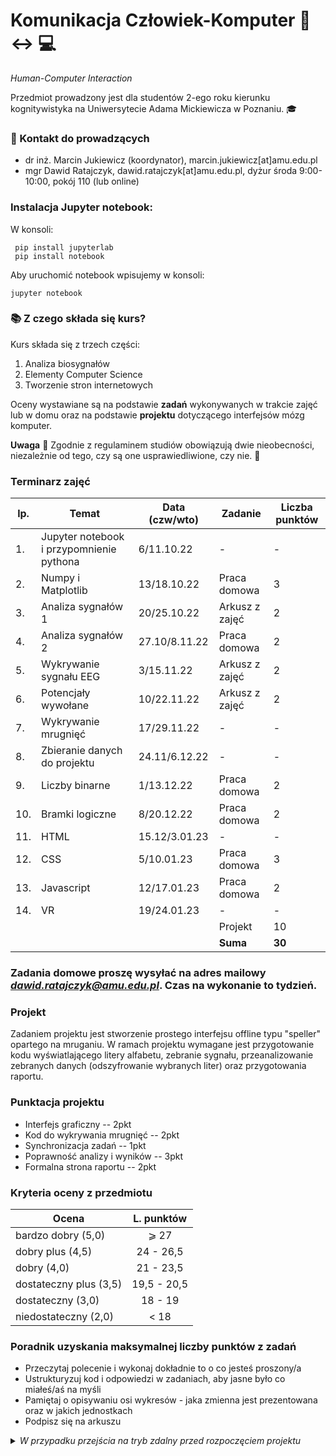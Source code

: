 # Komunikacja Człowiek-Komputer :walking: :left_right_arrow: :computer:

*Human-Computer Interaction*


Przedmiot prowadzony jest dla studentów 2-ego roku kierunku kognitywistyka na Uniwersytecie Adama Mickiewicza w Poznaniu. :mortar_board:

### :e-mail: Kontakt do prowadzących

 * dr inż. Marcin Jukiewicz (koordynator), marcin.jukiewicz[at]amu.edu.pl
 * mgr Dawid Ratajczyk, dawid.ratajczyk[at]amu.edu.pl, dyżur środa 9:00-10:00, pokój 110 (lub online)

### Instalacja Jupyter notebook:
W konsoli:
```
 pip install jupyterlab
 pip install notebook
```
Aby uruchomić notebook wpisujemy w konsoli:
```
jupyter notebook
```

### :books: Z czego składa się kurs?

Kurs składa się z trzech części:
 1. Analiza biosygnałów
 2. Elementy Computer Science
 3. Tworzenie stron internetowych


Oceny wystawiane są na podstawie **zadań** wykonywanych w trakcie zajęć lub w domu oraz na podstawie **projektu** dotyczącego interfejsów mózg komputer.




 **Uwaga** :office: Zgodnie z regulaminem studiów obowiązują dwie nieobecności, niezależnie od tego, czy są one usprawiedliwione, czy nie. :blue_book:

### Terminarz zajęć
| lp. | Temat |Data (czw/wto) | Zadanie | Liczba punktów |						
| --- |	------- | ----- | ------- | ----------- |					
|1.|	Jupyter notebook i przypomnienie pythona | 6/11.10.22	|	-	|	-	|
|2.|	Numpy i Matplotlib	| 13/18.10.22 |	Praca domowa	|	3	|
|3.|	Analiza sygnałów 1	| 20/25.10.22 |	Arkusz z zajęć	|	2	|
|4.|	Analiza sygnałów 2	| 27.10/8.11.22 |	Praca domowa	|	2	|
|5.|	Wykrywanie sygnału EEG | 3/15.11.22	|	Arkusz z zajęć	|	2	|
|6.|	Potencjały wywołane	| 10/22.11.22 |	Arkusz z zajęć	|	2	|
|7.| Wykrywanie mrugnięć | 17/29.11.22 | - | - |
|8.|	Zbieranie danych do projektu	| 24.11/6.12.22 |	-	|	-	|
|9.|	Liczby binarne 	| 1/13.12.22 |	Praca domowa	|	2	|
|10.|	Bramki logiczne	| 8/20.12.22 |	Praca domowa	|	2	|
|11.|	HTML	| 15.12/3.01.23 |	-	|	-	|
|12.|	CSS	| 5/10.01.23 |	Praca domowa	|	3	|
|13.|	Javascript	| 12/17.01.23 |	Praca domowa	|	2	|
|14.|	VR	| 19/24.01.23 |	-	|	-	|
|   |	  |  	| Projekt | 10 |
|  	|	  |  	| **Suma** | **30** |


### Zadania domowe proszę wysyłać na adres mailowy *dawid.ratajczyk@amu.edu.pl*. Czas na wykonanie to tydzień. 



### Projekt
Zadaniem projektu jest stworzenie prostego interfejsu offline typu "speller" opartego na mruganiu. W ramach projektu wymagane jest przygotowanie kodu wyświatlającego litery alfabetu, zebranie sygnału, przeanalizowanie zebranych danych (odszyfrowanie wybranych liter) oraz przygotowania raportu. 

### Punktacja projektu
* Interfejs graficzny -- 2pkt
* Kod do wykrywania mrugnięć -- 2pkt
* Synchronizacja zadań -- 1pkt
* Poprawność analizy i wyników -- 3pkt
* Formalna strona raportu -- 2pkt

### Kryteria oceny z przedmiotu

| Ocena | L. punktów |
|------------------------|:---------:|
| bardzo dobry (5,0)     | ⩾ 27    |
| dobry plus (4,5)       | 24 - 26,5 |
| dobry (4,0)            |  21 - 23,5  |
| dostateczny plus (3,5) | 19,5 - 20,5 |
| dostateczny (3,0)      | 18 - 19 |
| niedostateczny (2,0)   | < 18   |


### Poradnik uzyskania maksymalnej liczby punktów z zadań 
* Przeczytaj polecenie i wykonaj dokładnie to o co jesteś proszony/a
* Ustrukturyzuj kod i odpowiedzi w zadaniach, aby jasne było co miałeś/aś na myśli
* Pamiętaj o opisywaniu osi wykresów - jaka zmienna jest prezentowana oraz w jakich jednostkach
* Podpisz się na arkuszu 



<details>
 <summary><i>W przypadku przejścia na tryb zdalny przed rozpoczęciem projektu</i></summary>
 
 ## Esej zamiast projektu
 
### Temat eseju

Proponowany temat eseju dotyczy możliwych problemów i korzyści urządzenia do interfejsów mózg-komputer, ale może to być dowolny temat związany z komunikacją człowiek-komputer. Na indywidualne spotkanie (zajęcia 8) dotyczące konkretnego tematu eseju proszę przygotować zarys pomysłu w punktach. Objętość: 2-3 strony razem z bibliografią. Tekst powinien mieć formę tekstu naukowego - zawierać hipotezy lub pytania i argumentację, oraz odnośniki do prac naukowych (cytowanie APA).

#### Strona formalna eseju
* Objętość: mniej więcej 2-3 strony razem z bibliografią (koniecznie APA)
* Czcionka 11-12, szeryfowa (bezwzględnie nie comic sans :)
* Bez abstraktu
* Na samym początku pracy: temat, imię oraz nazwisko
* Proszę przesłać plik pdf na maila z informacją [KCK esej]
* Polecam latexa
* Przynajmniej jedno odwołanie do publikacji naukowej
* Praca musi zawierać spis literatury *wykorzystanej* w tekście.

Na ocenę eseju będzie składać się: spójność argumentacji, zgodność treści z tematem, wykorzystanie właściwych źródeł, poprawność językowa, spełnienie kryteriów formalnych. 

</details>

